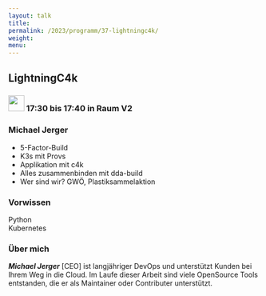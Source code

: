 ```yaml
---
layout: talk
title:
permalink: /2023/programm/37-lightningc4k/
weight:
menu:
---
```

## LightningC4k

### <img height = "32" src="../../../images/talk.svg"> 17:30 bis 17:40 in Raum V2

### Michael Jerger

* 5-Factor-Build<br>  
* K3s mit Provs<br>  
* Applikation mit c4k<br>  
* Alles zusammenbinden mit dda-build<br>  
* Wer sind wir? GWÖ, Plastiksammelaktion<br>

### Vorwissen

Python  
Kubernetes

### Über mich

<em><strong>Michael Jerger</em></strong> [CEO] ist langjähriger DevOps und unterstützt Kunden bei Ihrem Weg in die Cloud. Im Laufe dieser Arbeit sind viele OpenSource Tools entstanden, die er als Maintainer oder Contributer unterstützt.<br>

